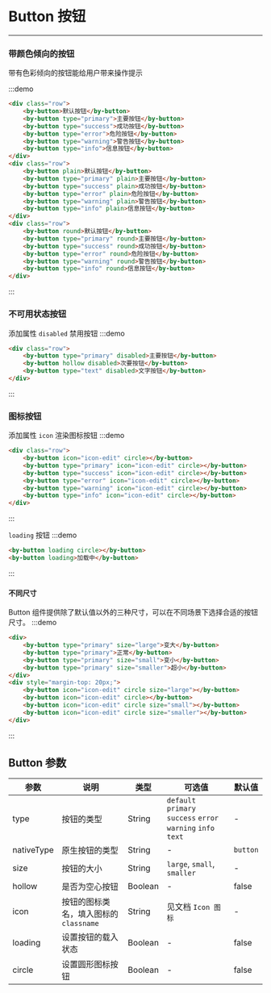 # Button 按钮

---

### 带颜色倾向的按钮

带有色彩倾向的按钮能给用户带来操作提示

:::demo

```html
<div class="row">
    <by-button>默认按钮</by-button>
    <by-button type="primary">主要按钮</by-button>
    <by-button type="success">成功按钮</by-button>
    <by-button type="error">危险按钮</by-button>
    <by-button type="warning">警告按钮</by-button>
    <by-button type="info">信息按钮</by-button>
</div>
<div class="row">
    <by-button plain>默认按钮</by-button>
    <by-button type="primary" plain>主要按钮</by-button>
    <by-button type="success" plain>成功按钮</by-button>
    <by-button type="error" plain>危险按钮</by-button>
    <by-button type="warning" plain>警告按钮</by-button>
    <by-button type="info" plain>信息按钮</by-button>
</div>
<div class="row">
    <by-button round>默认按钮</by-button>
    <by-button type="primary" round>主要按钮</by-button>
    <by-button type="success" round>成功按钮</by-button>
    <by-button type="error" round>危险按钮</by-button>
    <by-button type="warning" round>警告按钮</by-button>
    <by-button type="info" round>信息按钮</by-button>
</div>
```

:::

### 不可用状态按钮

添加属性 `disabled` 禁用按钮
:::demo

```html
<div class="row">
    <by-button type="primary" disabled>主要按钮</by-button>
    <by-button hollow disabled>次要按钮</by-button>
    <by-button type="text" disabled>文字按钮</by-button>
</div>
```

:::

### 图标按钮

添加属性 `icon` 渲染图标按钮
:::demo

```html
<div class="row">
    <by-button icon="icon-edit" circle></by-button>
    <by-button type="primary" icon="icon-edit" circle></by-button>
    <by-button type="success" icon="icon-edit" circle></by-button>
    <by-button type="error" icon="icon-edit" circle></by-button>
    <by-button type="warning" icon="icon-edit" circle></by-button>
    <by-button type="info" icon="icon-edit" circle></by-button>
</div>
```

:::

`loading` 按钮
:::demo

```html
<by-button loading circle></by-button>
<by-button loading>加载中</by-button>
```

:::

#### 不同尺寸

Button 组件提供除了默认值以外的三种尺寸，可以在不同场景下选择合适的按钮尺寸。
:::demo

```html
<div>
    <by-button type="primary" size="large">变大</by-button>
    <by-button type="primary">正常</by-button>
    <by-button type="primary" size="small">变小</by-button>
    <by-button type="primary" size="smaller">超小</by-button>
</div>
<div style="margin-top: 20px;">
    <by-button icon="icon-edit" circle size="large"></by-button>
    <by-button icon="icon-edit" circle></by-button>
    <by-button icon="icon-edit" circle size="small"></by-button>
    <by-button icon="icon-edit" circle size="smaller"></by-button>
</div>
```

:::

## Button 参数

| 参数       | 说明                                   | 类型    | 可选值                                                        | 默认值   |
| ---------- | -------------------------------------- | ------- | ------------------------------------------------------------- | -------- |
| type       | 按钮的类型                             | String  | `default` `primary` `success` `error` `warning` `info` `text` | -        |
| nativeType | 原生按钮的类型                         | String  | -                                                             | `button` |
| size       | 按钮的大小                             | String  | `large`, `small`, `smaller`                                   | -        |
| hollow     | 是否为空心按钮                         | Boolean | -                                                             | false    |
| icon       | 按钮的图标类名，填入图标的 `classname` | String  | 见文档 `Icon 图标`                                            | -        |
| loading    | 设置按钮的载入状态                     | Boolean | -                                                             | false    |
| circle     | 设置圆形图标按钮                       | Boolean | -                                                             | false    |

<style lang="scss" scoped>
    .row {
        display:flex;
        button{
            margin-top:8px;
            margin-left:8px;
        }

        & + .row {
            margin-top: 20px;
        }
        .by-btn-group .by-btn {
            margin-left: 0;
        }
    }

    .by-btn-group {
        margin-left: 8px;
        margin-top: 16px;
    }
</style>
